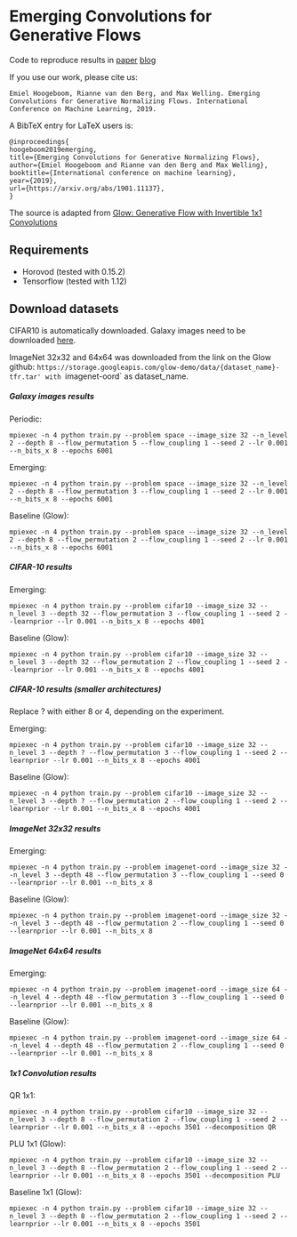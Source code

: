 # Emerging Convolutions for Generative Flows

Code to reproduce results in [paper](https://arxiv.org/abs/1901.11137) [blog](https://ehoogeboom.github.io/post/invertible_convs/)

If you use our work, please cite us: 
```
Emiel Hoogeboom, Rianne van den Berg, and Max Welling. Emerging Convolutions for Generative Normalizing Flows. International Conference on Machine Learning, 2019.
```

A BibTeX entry for LaTeX users is:
```
@inproceedings{
hoogeboom2019emerging,
title={Emerging Convolutions for Generative Normalizing Flows},
author={Emiel Hoogeboom and Rianne van den Berg and Max Welling},
booktitle={International conference on machine learning},
year={2019},
url={https://arxiv.org/abs/1901.11137},
}
```

The source is adapted from [Glow: Generative Flow with Invertible 1x1 Convolutions](https://github.com/openai/glow)

## Requirements
- Horovod (tested with 0.15.2)
- Tensorflow (tested with 1.12)

## Download datasets
CIFAR10 is automatically downloaded.
Galaxy images need to be downloaded [here](https://github.com/SpaceML/merger_transfer_learning).

ImageNet 32x32 and 64x64 was downloaded from the link on the Glow github: `https://storage.googleapis.com/glow-demo/data/{dataset_name}-tfr.tar'
with `imagenet-oord` as dataset_name. 


##### Galaxy images results

Periodic:
```
mpiexec -n 4 python train.py --problem space --image_size 32 --n_level 2 --depth 8 --flow_permutation 5 --flow_coupling 1 --seed 2 --lr 0.001 --n_bits_x 8 --epochs 6001
```

Emerging:
```
mpiexec -n 4 python train.py --problem space --image_size 32 --n_level 2 --depth 8 --flow_permutation 3 --flow_coupling 1 --seed 2 --lr 0.001 --n_bits_x 8 --epochs 6001
```

Baseline (Glow):
```
mpiexec -n 4 python train.py --problem space --image_size 32 --n_level 2 --depth 8 --flow_permutation 2 --flow_coupling 1 --seed 2 --lr 0.001 --n_bits_x 8 --epochs 6001
```

##### CIFAR-10 results

Emerging:
```
mpiexec -n 4 python train.py --problem cifar10 --image_size 32 --n_level 3 --depth 32 --flow_permutation 3 --flow_coupling 1 --seed 2 --learnprior --lr 0.001 --n_bits_x 8 --epochs 4001
```

Baseline (Glow):
```
mpiexec -n 4 python train.py --problem cifar10 --image_size 32 --n_level 3 --depth 32 --flow_permutation 2 --flow_coupling 1 --seed 2 --learnprior --lr 0.001 --n_bits_x 8 --epochs 4001
```


##### CIFAR-10 results (smaller architectures)

Replace ? with either 8 or 4, depending on the experiment.

Emerging:
```
mpiexec -n 4 python train.py --problem cifar10 --image_size 32 --n_level 3 --depth ? --flow_permutation 3 --flow_coupling 1 --seed 2 --learnprior --lr 0.001 --n_bits_x 8 --epochs 4001
```

Baseline (Glow):
```
mpiexec -n 4 python train.py --problem cifar10 --image_size 32 --n_level 3 --depth ? --flow_permutation 2 --flow_coupling 1 --seed 2 --learnprior --lr 0.001 --n_bits_x 8 --epochs 4001
```

##### ImageNet 32x32 results

Emerging:
```
mpiexec -n 4 python train.py --problem imagenet-oord --image_size 32 --n_level 3 --depth 48 --flow_permutation 3 --flow_coupling 1 --seed 0 --learnprior --lr 0.001 --n_bits_x 8
```

Baseline (Glow):
```
mpiexec -n 4 python train.py --problem imagenet-oord --image_size 32 --n_level 3 --depth 48 --flow_permutation 2 --flow_coupling 1 --seed 0 --learnprior --lr 0.001 --n_bits_x 8
```


##### ImageNet 64x64 results
Emerging:
```
mpiexec -n 4 python train.py --problem imagenet-oord --image_size 64 --n_level 4 --depth 48 --flow_permutation 3 --flow_coupling 1 --seed 0 --learnprior --lr 0.001 --n_bits_x 8
```

Baseline (Glow):
```
mpiexec -n 4 python train.py --problem imagenet-oord --image_size 64 --n_level 4 --depth 48 --flow_permutation 2 --flow_coupling 1 --seed 0 --learnprior --lr 0.001 --n_bits_x 8
```


##### 1x1 Convolution results
QR 1x1:
```
mpiexec -n 4 python train.py --problem cifar10 --image_size 32 --n_level 3 --depth 8 --flow_permutation 2 --flow_coupling 1 --seed 2 --learnprior --lr 0.001 --n_bits_x 8 --epochs 3501 --decomposition QR
```

PLU 1x1 (Glow):
```
mpiexec -n 4 python train.py --problem cifar10 --image_size 32 --n_level 3 --depth 8 --flow_permutation 2 --flow_coupling 1 --seed 2 --learnprior --lr 0.001 --n_bits_x 8 --epochs 3501 --decomposition PLU
```

Baseline 1x1 (Glow):
```
mpiexec -n 4 python train.py --problem cifar10 --image_size 32 --n_level 3 --depth 8 --flow_permutation 2 --flow_coupling 1 --seed 2 --learnprior --lr 0.001 --n_bits_x 8 --epochs 3501
```



